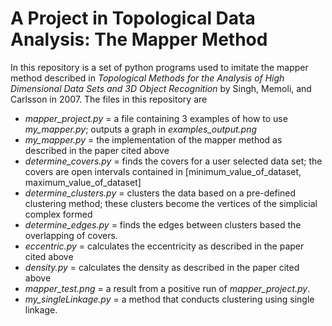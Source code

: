 # A Project in Topological Data Analysis: The Mapper Method

In this repository is a set of python programs used to imitate the mapper method described in *Topological Methods for the Analysis of High Dimensional Data Sets and 3D Object Recognition* by Singh, Memoli, and Carlsson in 2007.  The files in this repository are

* *mapper_project.py* = a file containing 3 examples of how to use *my_mapper.py*; outputs a graph in *examples_output.png*
* *my_mapper.py* = the implementation of the mapper method as described in the paper cited above
* *determine_covers.py* = finds the covers for a user selected data set; the covers are open intervals contained in [minimum_value_of_dataset, maximum_value_of_dataset]
* *determine_clusters.py* = clusters the data based on a pre-defined clustering method; these clusters become the vertices of the simplicial complex formed
* *determine_edges.py* = finds the edges between clusters based the overlapping of covers.
* *eccentric.py* = calculates the eccentricity as described in the paper cited above
* *density.py* = calculates the density as described in the paper cited above
* *mapper_test.png* = a result from a positive run of *mapper_project.py*.
* *my_singleLinkage.py* = a method that conducts clustering using single linkage.
